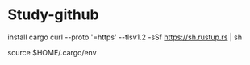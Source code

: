 # Study-github
install cargo
curl --proto '=https' --tlsv1.2 -sSf https://sh.rustup.rs | sh

source $HOME/.cargo/env
